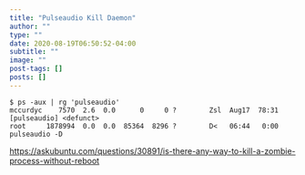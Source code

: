 ```yaml
---
title: "Pulseaudio Kill Daemon"
author: ""
type: ""
date: 2020-08-19T06:50:52-04:00
subtitle: ""
image: ""
post-tags: []
posts: []
---
```


```
$ ps -aux | rg 'pulseaudio'
mccurdyc    7570  2.6  0.0      0     0 ?        Zsl  Aug17  78:31 [pulseaudio] <defunct>
root     1878994  0.0  0.0  85364  8296 ?        D<   06:44   0:00 pulseaudio -D
```

https://askubuntu.com/questions/30891/is-there-any-way-to-kill-a-zombie-process-without-reboot

